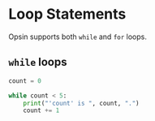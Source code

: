 # Loop Statements

Opsin supports both `while` and `for` loops.

## `while` loops

```python
count = 0

while count < 5:
    print("'count' is ", count, ".")
    count += 1
```
